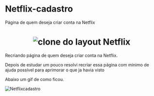 # Netflix-cadastro
Página de quem deseja criar conta na Netflix

<h1 align="center">
  <img alt="clone do layout Netflix" title="netflix" src="https://i.ibb.co/SwP5QLL/Netflix.png" />
</h1>

<p>Recriando página de quem deseja criar conta na Netflix.</p>
<p>Depois de estudar um pouco resolvi recriar essa página com minimo de ajuda possível para aprimorar o que ja havia visto</p>
<p>Abaixo um gif de como ficou.</p>

![Netflixcadastro](https://user-images.githubusercontent.com/103528491/178348218-e614e6bf-95d6-4a4f-a78c-7e880ffaf403.gif)
  
